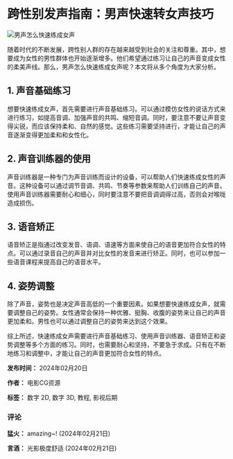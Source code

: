 # 跨性别发声指南：男声快速转女声技巧

![男声怎么快速练成女声](https://img.art.shenyecg.com/Crawler_Watermark/019b417a84554c249d75c77b03c90623/GJFMNBRQ.png)

随着时代的不断发展，跨性别人群的存在越来越受到社会的关注和尊重。其中，想要成为女性的男性群体也开始逐渐增多。他们希望通过练习让自己的声音变成女性的柔美声线。那么，男声怎么快速练成女声呢？本文将从多个角度为大家分析。

## 1. 声音基础练习

想要快速练成女声，首先需要进行声音基础练习。可以通过模仿女性的说话方式来进行练习，如提高音调、加强声音的共鸣、缩短音调。同时，要注意不要让声音变得尖锐，而应该保持柔和、自然的感觉。这些练习需要坚持进行，才能让自己的声音逐渐变得更加柔和和女性化。

## 2. 声音训练器的使用

声音训练器是一种专门为声音训练而设计的设备，可以帮助人们快速练成女性的声音。这种设备可以通过调节音调、共鸣、节奏等参数来帮助人们训练自己的声音。使用声音训练器需要耐心和细心，同时要注意不要把音调调得过高，否则会对喉咙造成损伤。

## 3. 语音矫正

语音矫正是指通过改变发音、语调、语速等方面来使自己的语音更加符合女性的特点。可以通过录音自己的声音并对比女性的发音来进行矫正。同时，也可以参加一些语音课程来提高自己的语音水平。

## 4. 姿势调整

除了声音，姿势也是决定声音高低的一个重要因素。如果想要快速练成女声，就需要调整自己的姿势。女性通常会保持一种优雅、挺胸、收腹的姿势来让自己的声音更加柔和。男性也可以通过调整自己的姿势来达到这个效果。

综上所述，快速练成女声需要进行声音基础练习、使用声音训练器、语音矫正和姿势调整等多个方面的练习。同时，也需要耐心和坚持，不要急于求成。只有在不断地练习和调整中，才能让自己的声音更加符合女性的特点。

**发布时间：** 2024年02月20日

**作者：** 电影CG资源

**标签：** 数字 2D, 数字 3D, 教程, 影视后期

### 评论

**猛火：** amazing~! (2024年02月21日)

**言酒：** 光影极度舒适 (2024年02月21日)
